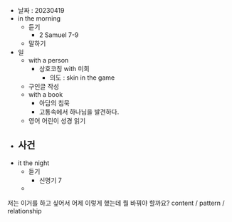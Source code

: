 - 날짜 : 20230419
- in the morning
	- 듣기
		- 2 Samuel 7-9
	- 말하기
- 일
	- with a person
		- 상호코칭 with 미희
			- 의도 : skin in the game
	- 구인글 작성
	- with a book
		- 아담의 침묵
		- 고통속에서 하나님을 발견하다.
	- 영어 어린이 성경 읽기
- 사건
	- 
- it the night
	- 듣기
		- 신명기 7
	- 





저는 이거를 하고 싶어서 어제 이렇게 했는데 뭘 바꿔야 할까요?
content / pattern / relationship